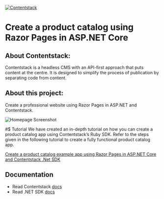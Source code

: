﻿[![Contentstack](https://www.contentstack.com/docs/static/images/contentstack.png)](https://www.contentstack.com/)

# Create a product catalog using Razor Pages in ASP.NET Core

## About Contentstack:
Contentstack is a headless CMS with an API-first approach that puts content at the centre. It is designed to simplify the process of publication by separating code from content.

## About this project:
Create a professional website using Razor Pages in ASP.NET and Contentstack.

![Homepage Screenshot](./Product-Catalog.png?raw=true "Homepage screenshot")


#$ Tutorial
We have created an in-depth tutorial on how you can create a product catalog app using Contentstack’s Ruby SDK. Refer to the steps given in the following tutorial to create a fully functional product catalog app.

[Create a product catalog example app using Razor Pages in ASP.NET Core and Contentstack .Net SDK](https://www.contentstack.com/docs/example-apps/build-product-catalog-example-app-using-razor-pages-in-asp-dotnet-core-and-contentstack-dotnet-sdk)
## Documentation
 - Read Contentstack [docs](https://www.contentstack.com/docs/)
 - Read .NET SDK [docs](https://github.com/contentstack/contentstack-dotnet)
